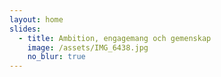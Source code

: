 ```yaml
---
layout: home
slides:
  - title: Ambition, engagemang och gemenskap
    image: /assets/IMG_6438.jpg
    no_blur: true
---
```

